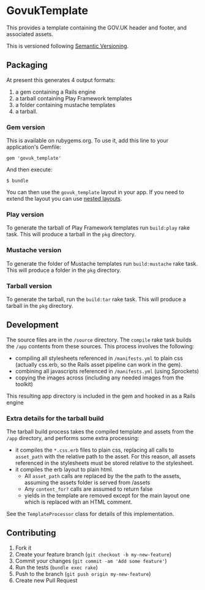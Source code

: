 # GovukTemplate

This provides a template containing the GOV.UK header and footer, and associated assets.

This is versioned following [Semantic Versioning](http://semver.org).

## Packaging

At present this generates 4 output formats:

1. a gem containing a Rails engine
2. a tarball containing Play Framework templates
3. a folder containing mustache templates
4. a tarball.

### Gem version

This is available on rubygems.org.  To use it, add this line to your application's Gemfile:

    gem 'govuk_template'

And then execute:

    $ bundle

You can then use the `govuk_template` layout in your app.  If you need to extend the layout you can use [nested layouts](http://guides.rubyonrails.org/layouts_and_rendering.html#using-nested-layouts).

### Play version

To generate the tarball of Play Framework templates run `build:play` rake task. This will produce a tarball in the `pkg` directory.

### Mustache version

To generate the folder of Mustache templates run `build:mustache` rake task. This will produce a folder in the `pkg` directory.

### Tarball version

To generate the tarball, run the `build:tar` rake task.  This will produce a tarball in the `pkg` directory.

## Development

The source files are in the `/source` directory.  The `compile` rake task builds the `/app` contents from these sources.  This process involves the following:

* compiling all stylesheets referenced in `/manifests.yml` to plain css (actually css.erb, so the Rails asset pipeline can work in the gem).
* combining all javascripts referenced in `/manifests.yml` (using Sprockets)
* copying the images across (including any needed images from the toolkit)

This resulting app directory is included in the gem and hooked in as a Rails engine

### Extra details for the tarball build

The tarball build process takes the compiled template and assets from the `/app` directory, and performs some extra processing:

* it compiles the `*.css.erb` files to plain css, replacing all calls to `asset_path` with the relative path to the asset.
  For this reason, all assets referenced in the stylesheets must be stored relative to the stylesheet.
* it compiles the erb layout to plain html.
    * All `asset_path` calls are replaced by the the path to the assets, assuming the assets folder is served from /assets
    * Any `content_for?` calls are assumed to return false
    * yields in the template are removed except for the main layout one which is replaced with an HTML comment.

See the `TemplateProcessor` class for details of this implementation.

## Contributing

1. Fork it
2. Create your feature branch (`git checkout -b my-new-feature`)
3. Commit your changes (`git commit -am 'Add some feature'`)
4. Run the tests (`bundle exec rake`)
5. Push to the branch (`git push origin my-new-feature`)
6. Create new Pull Request
